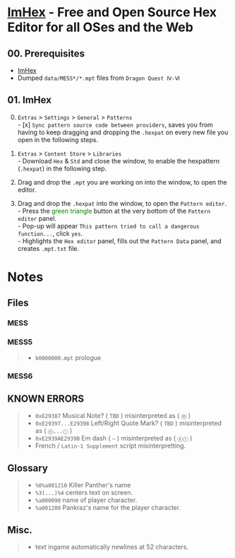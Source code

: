 <style type="text/css" rel="stylesheet">
  span#green { color: green; }
</style>

# [ImHex](https://imhex.werwolv.net/) - Free and Open Source Hex Editor for all OSes and the Web

## 00. Prerequisites

-   [ImHex](https://imhex.werwolv.net/#downloads)
-   Dumped `data/MESS*/*.mpt` files from `Dragon Quest Ⅳ-Ⅵ`

## 01. ImHex
0. `Extras` > `Settings` > `General` > `Patterns`
  <br>- [x] `Sync pattern source code between providers`, saves you from having to keep dragging and dropping the `.hexpat` on every new file you open in the following steps.
1. `Extras` > `Content Store` > `Libraries`
   <br>- Download `Hex` & `Std` and close the window, to enable the hexpattern (`.hexpat`) in the following step.

2. Drag and drop the `.mpt` you are working on into the window, to open the editor.

3. Drag and drop the `.hexpat` into the window, to open the `Pattern editor`.
   <br>- Press the <span id="green">green triangle</span> button at the very bottom of the `Pattern editor` panel.
   <br>- Pop-up will appear `This pattern tried to call a dangerous function...`, click `yes`.
   <br>- Highlights the `Hex editor` panel, fills out the `Pattern Data` panel, and creates `.mpt.txt` file.

# Notes

## Files

### MESS

### MESS5

> -   `b0000000.mpt` prologue

### MESS6

## KNOWN ERRORS
> - `0xE29387` Musical Note? ( `TBD` ) misinterpreted as ( `Ⓡ` )
> - `0xE29397...E29398` Left/Right Quote Mark? ( `TBD` ) misinterpreted as ( `ⓗ...ⓘ` )
> - `0xE2939AE2939B` Em dash ( `—` ) misinterpreted as ( `ⓚⓛ` )
> - French / `Latin-1 Supplement` script misinterpretting.

## Glossary

> -   `%0%a001210` Killer Panther's name
> -   `%3(...)%4` centers text on screen.
> -   `%a000090` name of player character.
> -   `%a001200` Pankraz's name for the player character.

## Misc.

> -   text ingame automatically newlines at 52 characters.
